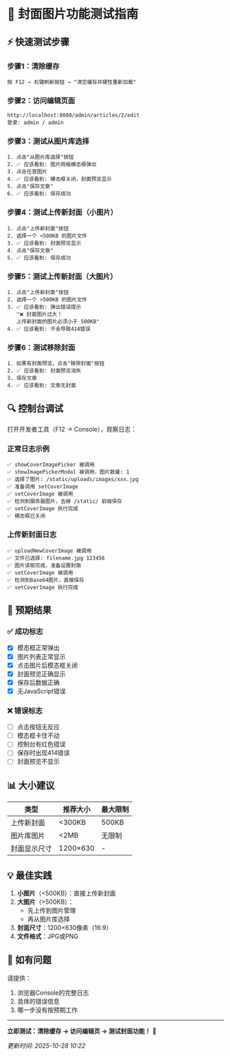 # 🎯 封面图片功能测试指南

## ⚡ 快速测试步骤

### 步骤1：清除缓存
```
按 F12 → 右键刷新按钮 → "清空缓存并硬性重新加载"
```

### 步骤2：访问编辑页面
```
http://localhost:8080/admin/articles/2/edit
登录: admin / admin
```

### 步骤3：测试从图片库选择
```
1. 点击"从图片库选择"按钮
2. ✅ 应该看到: 图片网格模态框弹出
3. 点击任意图片
4. ✅ 应该看到: 模态框关闭，封面预览显示
5. 点击"保存文章"
6. ✅ 应该看到: 保存成功
```

### 步骤4：测试上传新封面（小图片）
```
1. 点击"上传新封面"按钮
2. 选择一个 <500KB 的图片文件
3. ✅ 应该看到: 封面预览显示
4. 点击"保存文章"
5. ✅ 应该看到: 保存成功
```

### 步骤5：测试上传新封面（大图片）
```
1. 点击"上传新封面"按钮
2. 选择一个 >500KB 的图片文件
3. ✅ 应该看到: 弹出错误提示
   "❌ 封面图片过大！
   上传新封面的图片必须小于 500KB"
4. ✅ 应该看到: 不会导致414错误
```

### 步骤6：测试移除封面
```
1. 如果有封面预览，点击"移除封面"按钮
2. ✅ 应该看到: 封面预览消失
3. 保存文章
4. ✅ 应该看到: 文章无封面
```

## 🔍 控制台调试

打开开发者工具（F12 → Console），观察日志：

### 正常日志示例
```
✅ showCoverImagePicker 被调用
✅ showImagePickerModal 被调用，图片数量: 1
✅ 选择了图片: /static/uploads/images/xxx.jpg
✅ 准备调用 setCoverImage
✅ setCoverImage 被调用
✅ 检测到服务器图片，去掉 /static/ 前缀保存
✅ setCoverImage 执行完成
✅ 模态框已关闭
```

### 上传新封面日志
```
✅ uploadNewCoverImage 被调用
✅ 文件已选择: filename.jpg 123456
✅ 图片读取完成，准备设置封面
✅ setCoverImage 被调用
✅ 检测到Base64图片，直接保存
✅ setCoverImage 执行完成
```

## 🎯 预期结果

### ✅ 成功标志
- [x] 模态框正常弹出
- [x] 图片列表正常显示
- [x] 点击图片后模态框关闭
- [x] 封面预览正确显示
- [x] 保存后数据正确
- [x] 无JavaScript错误

### ❌ 错误标志
- [ ] 点击按钮无反应
- [ ] 模态框卡住不动
- [ ] 控制台有红色错误
- [ ] 保存时出现414错误
- [ ] 封面预览不显示

## 📊 大小建议

| 类型 | 推荐大小 | 最大限制 |
|------|----------|----------|
| 上传新封面 | <300KB | 500KB |
| 图片库图片 | <2MB | 无限制 |
| 封面显示尺寸 | 1200×630 | - |

## 💡 最佳实践

1. **小图片**（<500KB）：直接上传新封面
2. **大图片**（>500KB）：
   - 先上传到图片管理
   - 再从图片库选择
3. **封面尺寸**：1200×630像素（16:9）
4. **文件格式**：JPG或PNG

## 🚨 如有问题

请提供：
1. 浏览器Console的完整日志
2. 具体的错误信息
3. 哪一步没有按预期工作

---

**立即测试：清除缓存 → 访问编辑页 → 测试封面功能！** 🚀

*更新时间: 2025-10-28 10:22*